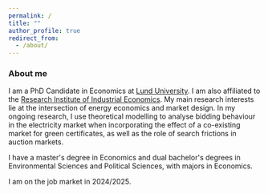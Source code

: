 ```yaml
---
permalink: /
title: ""
author_profile: true
redirect_from: 
  - /about/
---
```


### About me
I am a PhD Candidate in Economics at <a href="https://portal.research.lu.se/en/persons/kajsa-ganhammar" class="custom-link">Lund University</a>. I am also affiliated to the <a href="https://www.ifn.se/en/researchers/graduate-students/kajsa-ganhammar/" class="custom-link">Research Institute of Industrial Economics</a>. My main research interests lie at the intersection of energy economics and market design. In my ongoing research, I use theoretical modelling to analyse bidding behaviour in the electricity market when incorporating the effect of a co-existing market for green certificates, as well as the role of search frictions in auction markets.  

I have a master's degree in Economics and dual bachelor's degrees in Environmental Sciences and Political Sciences, with majors in Economics.

I am on the job market in 2024/2025. 




